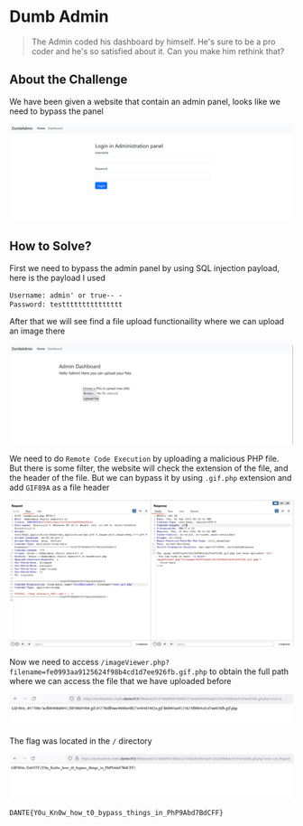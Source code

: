 # Dumb Admin
> The Admin coded his dashboard by himself. He's sure to be a pro coder and he's so satisfied about it. Can you make him rethink that?

## About the Challenge
We have been given a website that contain an admin panel, looks like we need to bypass the panel

![preview](images/preview.png)

## How to Solve?
First we need to bypass the admin panel by using SQL injection payload, here is the payload I used

```
Username: admin' or true-- -
Password: testtttttttttttttt
```

After that we will see find a file upload functionaility where we can upload an image there

![upload](images/upload.png)

We need to do `Remote Code Execution` by uploading a malicious PHP file. But there is some filter, the website will check the extension of the file, and the header of the file. But we can bypass it by using `.gif.php` extension and add `GIF89A` as a file header

![bypass](images/bypass.png)

Now we need to access `/imageViewer.php?filename=fe0993aa9125624f98b4cd1d7ee926fb.gif.php` to obtain the full path where we can access the file that we have uploaded before

![path](images/path.png)

The flag was located in the `/` directory

![flag](images/flag.png)

```
DANTE{Y0u_Kn0w_how_t0_bypass_things_in_PhP9Abd7BdCFF}
```